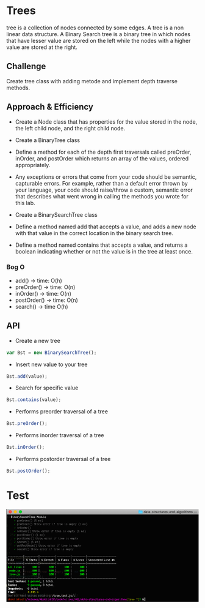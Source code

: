 # Trees

tree is a collection of nodes connected by some edges. A tree is a non linear data structure. A Binary Search tree is a binary tree in which nodes that have lesser value are stored on the left while the nodes with a higher value are stored at the right.

## Challenge

Create tree class with adding metode and implement depth traverse methods.

## Approach & Efficiency

- Create a Node class that has properties for the value stored in the node, the left child node, and the right child node.
- Create a BinaryTree class
- Define a method for each of the depth first traversals called preOrder, inOrder, and postOrder which returns an array of the values, ordered appropriately.
- Any exceptions or errors that come from your code should be semantic, capturable errors. For example, rather than a default error thrown by your language, your code should raise/throw a custom, semantic error that describes what went wrong in calling the methods you wrote for this lab.

- Create a BinarySearchTree class
- Define a method named add that accepts a value, and adds a new node with that value in the correct location in the binary search tree.
- Define a method named contains that accepts a value, and returns a boolean indicating whether or not the value is in the tree at least once.

### Bog O

- add() -> time: O(h)
- preOrder() -> time: O(n)
- inOrder() -> time: O(n)
- postOrder() -> time: O(n)
- search() -> time O(h)

## API

- Create a new tree

```javascript
var Bst = new BinarySearchTree();
```

- Insert new value to your tree

```javascript
Bst.add(value);
```

- Search for specific value

```javascript
Bst.contains(value);
```

- Performs preorder traversal of a tree 

```javascript
Bst.preOrder();
```

- Performs inorder traversal of a tree 

```javascript
Bst.inOrder();
```

- Performs postorder traversal of a tree 

```javascript
Bst.postOrder();
```

# Test
![image](../../assets/treeTest.PNG)